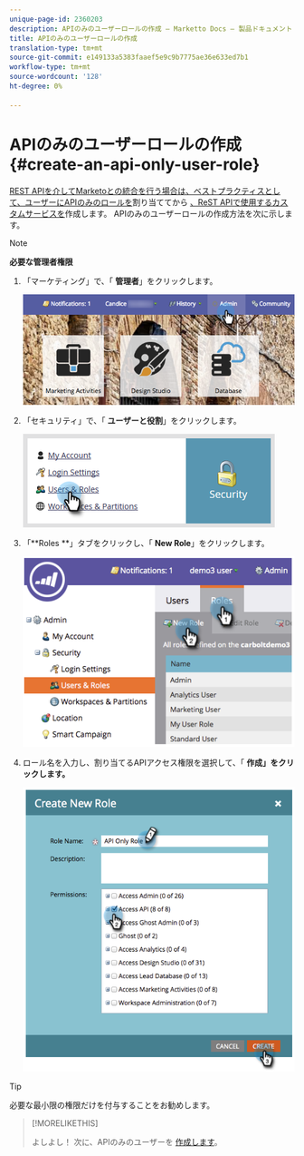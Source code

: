 ```yaml
---
unique-page-id: 2360203
description: APIのみのユーザーロールの作成 — Marketto Docs — 製品ドキュメント
title: APIのみのユーザーロールの作成
translation-type: tm+mt
source-git-commit: e149133a5383faaef5e9c9b7775ae36e633ed7b1
workflow-type: tm+mt
source-wordcount: '128'
ht-degree: 0%

---
```



# APIのみのユーザーロールの作成 {#create-an-api-only-user-role}

[REST APIを介してMarketoとの統合を行う場合は、ベストプラクティスとして、ユーザーにAPIのみのロールを](http://developers.marketo.com/documentation/rest/)割り当ててから [、ReST APIで使用するカスタムサービスを](create-an-api-only-user.md)[](../../../product-docs/administration/additional-integrations/create-a-custom-service-for-use-with-rest-api.md)作成します。 APIのみのユーザーロールの作成方法を次に示します。

>[!NOTE]
>
>**必要な管理者権限**

1. 「マーケティング」で、「 **管理者**」をクリックします。

   ![](assets/adminhand-1.png)

1. 「セキュリティ」で、「 **ユーザーと役割**」をクリックします。

   ![](assets/two.png)

1. 「**Roles **」タブをクリックし、「 **New Role**」をクリックします。

   ![](assets/image2014-9-16-13-3a47-3a12.png)

1. ロール名を入力し、割り当てるAPIアクセス権限を選択して、「 **作成」をクリックします。**

   ![](assets/image2014-9-16-13-3a47-3a36.png)

>[!TIP]
>
>必要な最小限の権限だけを付与することをお勧めします。

>[!MORELIKETHIS]
>
>よしよし！ 次に、APIのみのユーザーを [作成します](create-an-api-only-user.md)。

